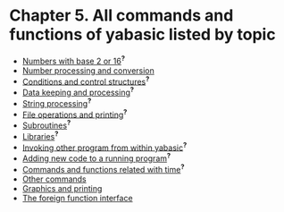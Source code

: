# Chapter 5. All commands and functions of yabasic listed by topic

 * [Numbers with base 2 or 16]()<sup>**?**</sup>
 * [Number processing and conversion](number-processing-and-conversion.html)
 * [Conditions and control structures]()<sup>**?**</sup>
 * [Data keeping and processing]()<sup>**?**</sup>
 * [String processing]()<sup>**?**</sup>
 * [File operations and printing]()<sup>**?**</sup>
 * [Subroutines]()<sup>**?**</sup>
 * [Libraries]()<sup>**?**</sup>
 * [Invoking other program from within yabasic]()<sup>**?**</sup>
 * [Adding new code to a running program]()<sup>**?**</sup>
 * [Commands and functions related with time]()<sup>**?**</sup>
 * [Other commands](other-commands.html)
 * [Graphics and printing](graphics-and-printing.html)
 * [The foreign function interface](the-foreign-function-interface.html)
